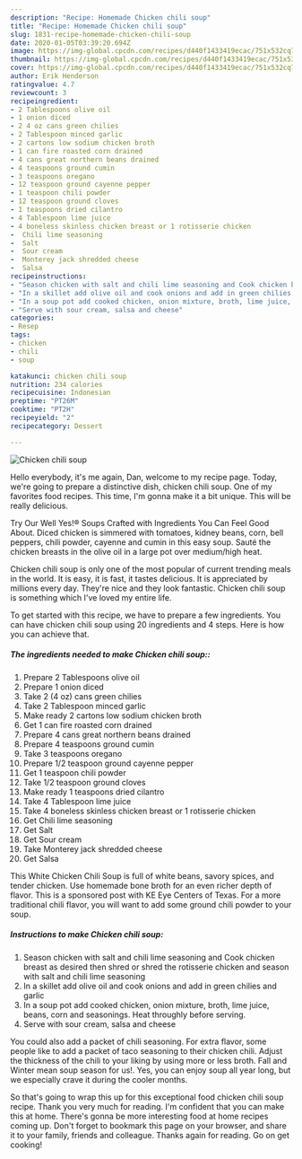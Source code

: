 ```yaml
---
description: "Recipe: Homemade Chicken chili soup"
title: "Recipe: Homemade Chicken chili soup"
slug: 1831-recipe-homemade-chicken-chili-soup
date: 2020-01-05T03:39:20.694Z
image: https://img-global.cpcdn.com/recipes/d440f1433419ecac/751x532cq70/chicken-chili-soup-recipe-main-photo.jpg
thumbnail: https://img-global.cpcdn.com/recipes/d440f1433419ecac/751x532cq70/chicken-chili-soup-recipe-main-photo.jpg
cover: https://img-global.cpcdn.com/recipes/d440f1433419ecac/751x532cq70/chicken-chili-soup-recipe-main-photo.jpg
author: Erik Henderson
ratingvalue: 4.7
reviewcount: 3
recipeingredient:
- 2 Tablespoons olive oil
- 1 onion diced
- 2 4 oz cans green chilies
- 2 Tablespoon minced garlic
- 2 cartons low sodium chicken broth
- 1 can fire roasted corn drained
- 4 cans great northern beans drained
- 4 teaspoons ground cumin
- 3 teaspoons oregano
- 12 teaspoon ground cayenne pepper
- 1 teaspoon chili powder
- 12 teaspoon ground cloves
- 1 teaspoons dried cilantro
- 4 Tablespoon lime juice
- 4 boneless skinless chicken breast or 1 rotisserie chicken
-  Chili lime seasoning
-  Salt
-  Sour cream
-  Monterey jack shredded cheese
-  Salsa
recipeinstructions:
- "Season chicken with salt and chili lime seasoning and Cook chicken breast as desired then shred or shred the rotisserie chicken and season with salt and chili lime seasoning"
- "In a skillet add olive oil and cook onions and add in green chilies and garlic"
- "In a soup pot add cooked chicken, onion mixture, broth, lime juice, beans, corn and seasonings. Heat throughly before serving."
- "Serve with sour cream, salsa and cheese"
categories:
- Resep
tags:
- chicken
- chili
- soup

katakunci: chicken chili soup
nutrition: 234 calories
recipecuisine: Indonesian
preptime: "PT26M"
cooktime: "PT2H"
recipeyield: "2"
recipecategory: Dessert

---
```



![Chicken chili soup](https://img-global.cpcdn.com/recipes/d440f1433419ecac/751x532cq70/chicken-chili-soup-recipe-main-photo.jpg)

Hello everybody, it's me again, Dan, welcome to my recipe page. Today, we're going to prepare a distinctive dish, chicken chili soup. One of my favorites food recipes. This time, I'm gonna make it a bit unique. This will be really delicious.

Try Our Well Yes!® Soups Crafted with Ingredients You Can Feel Good About. Diced chicken is simmered with tomatoes, kidney beans, corn, bell peppers, chili powder, cayenne and cumin in this easy soup. Sauté the chicken breasts in the olive oil in a large pot over medium/high heat.

Chicken chili soup is only one of the most popular of current trending meals in the world. It is easy, it is fast, it tastes delicious. It is appreciated by millions every day. They're nice and they look fantastic. Chicken chili soup is something which I've loved my entire life.


To get started with this recipe, we have to prepare a few ingredients. You can have chicken chili soup using 20 ingredients and 4 steps. Here is how you can achieve that.

##### The ingredients needed to make Chicken chili soup::

1. Prepare 2 Tablespoons olive oil
1. Prepare 1 onion diced
1. Take 2 (4 oz) cans green chilies
1. Take 2 Tablespoon minced garlic
1. Make ready 2 cartons low sodium chicken broth
1. Get 1 can fire roasted corn drained
1. Prepare 4 cans great northern beans drained
1. Prepare 4 teaspoons ground cumin
1. Take 3 teaspoons oregano
1. Prepare 1/2 teaspoon ground cayenne pepper
1. Get 1 teaspoon chili powder
1. Take 1/2 teaspoon ground cloves
1. Make ready 1 teaspoons dried cilantro
1. Take 4 Tablespoon lime juice
1. Take 4 boneless skinless chicken breast or 1 rotisserie chicken
1. Get  Chili lime seasoning
1. Get  Salt
1. Get  Sour cream
1. Take  Monterey jack shredded cheese
1. Get  Salsa


This White Chicken Chili Soup is full of white beans, savory spices, and tender chicken. Use homemade bone broth for an even richer depth of flavor. This is a sponsored post with KE Eye Centers of Texas. For a more traditional chili flavor, you will want to add some ground chili powder to your soup. 

##### Instructions to make Chicken chili soup:

1. Season chicken with salt and chili lime seasoning and Cook chicken breast as desired then shred or shred the rotisserie chicken and season with salt and chili lime seasoning
1. In a skillet add olive oil and cook onions and add in green chilies and garlic
1. In a soup pot add cooked chicken, onion mixture, broth, lime juice, beans, corn and seasonings. Heat throughly before serving.
1. Serve with sour cream, salsa and cheese


You could also add a packet of chili seasoning. For extra flavor, some people like to add a packet of taco seasoning to their chicken chili. Adjust the thickness of the chili to your liking by using more or less broth. Fall and Winter mean soup season for us!. Yes, you can enjoy soup all year long, but we especially crave it during the cooler months. 

So that's going to wrap this up for this exceptional food chicken chili soup recipe. Thank you very much for reading. I'm confident that you can make this at home. There's gonna be more interesting food at home recipes coming up. Don't forget to bookmark this page on your browser, and share it to your family, friends and colleague. Thanks again for reading. Go on get cooking!
